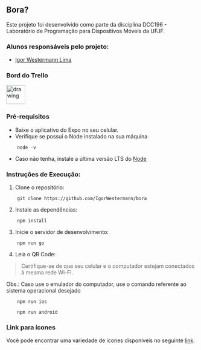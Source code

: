 ## Bora?

Este projeto foi desenvolvido como parte da disciplina DCC196 - Laboratório de Programação para Dispositivos Móveis da UFJF.

### Alunos responsáveis pelo projeto:
- [Igor Westermann Lima](https://www.linkedin.com/in/igor-westermann/)

### Bord do Trello
<a href="https://trello.com/b/xASFZA3F/bora"> 
    <img src="https://media.tenor.com/yPWPtzJVgM0AAAAC/trello.gif" alt="drawing" width="50"/>
</a>

### Pré-requisitos
- Baixe o aplicativo do Expo no seu celular.
- Verifique se possui o Node instalado na sua máquina
```shell
    node -v
```
- Caso não tenha, instale a última versão LTS do [Node](https://nodejs.org/pt-br/download) 

### Instruções de Execução:
1. Clone o repositório: 
```shell
    git clone https://github.com/IgorWestermann/bora
```
2. Instale as dependências:
```shell
    npm install
```
3. Inicie o servidor de desenvolvimento:
```shell
    npm run go
```
4. Leia o QR Code:
> Certifique-se de que seu celular e o computador estejam conectados à mesma rede Wi-Fi. 

Obs.: Caso use o emulador do computador, use o comando referente ao sistema operacional desejado
```shell
    npm run ios 
```
```shell
    npm run android
```



### Link para ícones
Você pode encontrar uma variedade de ícones disponíveis no seguinte [link](https://oblador.github.io/react-native-vector-icons/).
